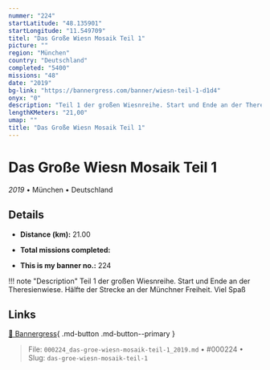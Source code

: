 ```yaml
---
nummer: "224"
startLatitude: "48.135901"
startLongitude: "11.549709"
titel: "Das Große Wiesn Mosaik Teil 1"
picture: ""
region: "München"
country: "Deutschland"
completed: "5400"
missions: "48"
date: "2019"
bg-link: "https://bannergress.com/banner/wiesn-teil-1-d1d4"
onyx: "0"
description: "Teil 1 der großen Wiesnreihe. Start und Ende an der Theresienwiese. Hälfte der Strecke an der Münchner Freiheit. Viel Spaß"
lengthKMeters: "21,00"
umap: ""
title: "Das Große Wiesn Mosaik Teil 1"
---
```

# Das Große Wiesn Mosaik Teil 1

*2019* • München • Deutschland



## Details
- **Distance (km):** 21.00

- **Total missions completed:** 
- **This is my banner no.:** 224


!!! note "Description"
    Teil 1 der großen Wiesnreihe. Start und Ende an der Theresienwiese. Hälfte der Strecke an der Münchner Freiheit. Viel Spaß



## Links
[🔗 Bannergress](https://bannergress.com/banner/wiesn-teil-1-d1d4){ .md-button .md-button--primary }



> File: `000224_das-groe-wiesn-mosaik-teil-1_2019.md` • #000224 • Slug: `das-groe-wiesn-mosaik-teil-1`
